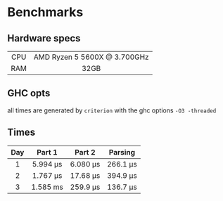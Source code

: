 # Benchmarks

## Hardware specs

|       |                              |
| :---: | :--------------------------: |
|  CPU  | AMD Ryzen 5 5600X @ 3.700GHz |
|  RAM  |             32GB             |

## GHC opts

all times are generated by `criterion` with the ghc options `-O3 -threaded`

## Times

|  Day  |  Part 1  |  Part 2  | Parsing  |
| :---: | :------: | :------: | :------: |
|   1   | 5.994 μs | 6.080 μs | 266.1 μs |
|   2   | 1.767 μs | 17.68 μs | 394.9 μs |
|   3   | 1.585 ms | 259.9 μs | 136.7 μs |